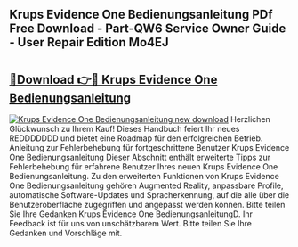 ## Krups Evidence One Bedienungsanleitung PDf Free Download - Part-QW6 Service Owner Guide - User Repair Edition Mo4EJ

# <h2><a href="http://df1zay.blite.top/?on=Krups+Evidence+One+Bedienungsanleitung">🔗Download 👉🔴 Krups Evidence One Bedienungsanleitung</a></h2>

[![Krups Evidence One Bedienungsanleitung new download](https://i.imgur.com/lujVjoI.png)](http://df1zay.blite.top/?on=Krups+Evidence+One+Bedienungsanleitung)
Herzlichen Glückwunsch zu Ihrem Kauf! Dieses Handbuch feiert Ihr neues REDDDDDDD und bietet eine Roadmap für den erfolgreichen Betrieb. Anleitung zur Fehlerbehebung für fortgeschrittene Benutzer Krups Evidence One Bedienungsanleitung Dieser Abschnitt enthält erweiterte Tipps zur Fehlerbehebung für erfahrene Benutzer Ihres neuen Krups Evidence One Bedienungsanleitung. Zu den erweiterten Funktionen von Krups Evidence One Bedienungsanleitung gehören Augmented Reality, anpassbare Profile, automatische Software-Updates und Spracherkennung, auf die alle über die Benutzeroberfläche zugegriffen und angepasst werden können. Bitte teilen Sie Ihre Gedanken Krups Evidence One BedienungsanleitungD. Ihr Feedback ist für uns von unschätzbarem Wert. Bitte teilen Sie Ihre Gedanken und Vorschläge mit.
